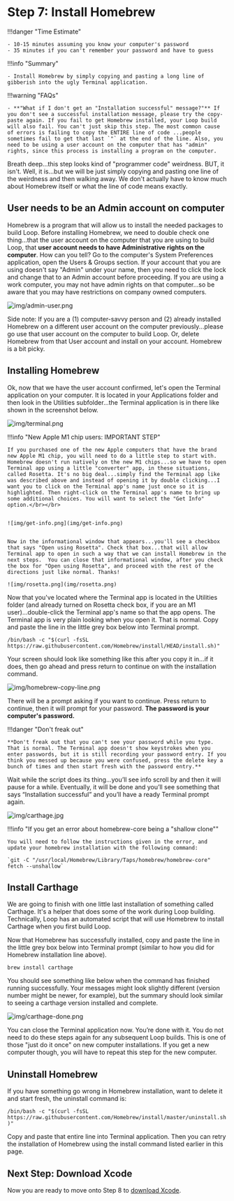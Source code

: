 # Step 7: Install Homebrew

!!!danger "Time Estimate"

    - 10-15 minutes assuming you know your computer's password
    - 35 minutes if you can't remember your password and have to guess

!!!info "Summary"

    - Install Homebrew by simply copying and pasting a long line of gibberish into the ugly Terminal application.

!!!warning "FAQs"

    - **"What if I don't get an "Installation successful" message?"** If you don't see a successful installation message, please try the copy-paste again. If you fail to get Homebrew installed, your Loop build will also fail. You can't just skip this step. The most common cause of errors is failing to copy the ENTIRE line of code ...people sometimes fail to get that last `"` at the end of the line. Also, you need to be using a user account on the computer that has "admin" rights, since this process is installing a program on the computer.

Breath deep...this step looks kind of "programmer code" weirdness. BUT, it isn't. Well, it is...but we will be just simply copying and pasting one line of the weirdness and then walking away. We don't actually have to know much about Homebrew itself or what the line of code means exactly.

## User needs to be an Admin account on computer

Homebrew is a program that will allow us to install the needed packages to build Loop. Before installing Homebrew, we need to double check one thing...that the user account on the computer that you are using to build Loop, that **user account needs to have Administrative rights on the computer**. How can you tell? Go to the computer's System Preferences application, open the Users & Groups section. If your account that you are using doesn't say "Admin" under your name, then you need to click the lock and change that to an Admin account before proceeding. If you are using a work computer, you may not have admin rights on that computer...so be aware that you may have restrictions on company owned computers.

![img/admin-user.png](img/admin-user.png)

Side note: If you are a (1) computer-savvy person and (2) already installed Homebrew on a different user account on the computer previously...please go use that user account on the computer to build Loop. Or, delete Homebrew from that User account and install on your account. Homebrew is a bit picky.

## Installing Homebrew

Ok, now that we have the user account confirmed, let's open the Terminal application on your computer. It is located in your Applications folder and then look in the Utilities subfolder...the Terminal application is in there like shown in the screenshot below.

![img/terminal.png](img/terminal.png)

!!!info "New Apple M1 chip users: IMPORTANT STEP"

    If you purchased one of the new Apple computers that have the brand new Apple M1 chip, you will need to do a little step to start with. Homebrew doesn't run natively on the new M1 chips...so we have to open Terminal app using a little "converter" app, in these situations, called Rosetta. It's no big deal...simply find the Terminal app like was described above and instead of opening it by double clicking...I want you to click on the Terminal app's name just once so it is highlighted. Then right-click on the Terminal app's name to bring up some additional choices. You will want to select the "Get Info" option.</br></br>

    
    ![img/get-info.png](img/get-info.png)
    

    Now in the informational window that appears...you'll see a checkbox that says "Open using Rosetta". Check that box...that will allow Terminal app to open in such a way that we can install Homebrew in the next steps.  You can close that informational window, after you check the box for "Open using Rosetta", and proceed with the rest of the directions just like normal. Thanks!
    
    ![img/rosetta.png](img/rosetta.png)

Now that you've located where the Terminal app is located in the Utilities folder (and already turned on Rosetta check box, if you are an M1 user)...double-click the Terminal app's name so that the app opens. The Terminal app is very plain looking when you open it. That is normal. Copy and paste the line in the little grey box below into Terminal prompt.

 `/bin/bash -c "$(curl -fsSL https://raw.githubusercontent.com/Homebrew/install/HEAD/install.sh)"`

Your screen should look like something like this after you copy it in...if it does, then go ahead and press return to continue on with the installation command.

![img/homebrew-copy-line.png](img/homebrew-copy-line.png)

There will be a prompt asking if you want to continue.  Press return to continue, then it will prompt for your password.  **The password is your computer's password.**

!!!danger "Don't freak out"

    **Don't freak out that you can't see your password while you type. That is normal. The Terminal app doesn't show keystrokes when you enter passwords, but it is still recording your password entry. If you think you messed up because you were confused, press the delete key a bunch of times and then start fresh with the password entry.**  

Wait while the script does its thing...you’ll see info scroll by and then it will pause for a while. Eventually, it will be done and you’ll see something that says “Installation successful” and you’ll have a ready Terminal prompt again.

![img/carthage.jpg](img/carthage.jpg)

!!!info "If you get an error about homebrew-core being a "shallow clone""

    You will need to follow the instructions given in the error, and update your homebrew installation with the following command:

    `git -C "/usr/local/Homebrew/Library/Taps/homebrew/homebrew-core" fetch --unshallow`

## Install Carthage

We are going to finish with one little last installation of something called Carthage. It's a helper that does some of the work during Loop building. Technically, Loop has an automated script that will use Homebrew to install Carthage when you first build Loop.

Now that Homebrew has successfully installed, copy and paste the line in the little grey box below into Terminal prompt (similar to how you did for Homebrew installation line above).

`brew install carthage`

You should see something like below when the command has finished running successfully. Your messages might look slightly different (version number might be newer, for example), but the summary should look similar to seeing a carthage version installed and complete.

![img/carthage-done.png](img/carthage-done.png)

You can close the Terminal application now. You’re done with it. You do not need to do these steps again for any subsequent Loop builds. This is one of those "just do it once" on new computer installations. If you get a new computer though, you will have to repeat this step for the new computer.

## Uninstall Homebrew

If you have something go wrong in Homebrew installation, want to delete it and start fresh, the uninstall command is:

`/bin/bash -c "$(curl -fsSL https://raw.githubusercontent.com/Homebrew/install/master/uninstall.sh)"`

Copy and paste that entire line into Terminal application. Then you can retry the installation of Homebrew using the install command listed earlier in this page.

## Next Step: Download Xcode

Now you are ready to move onto Step 8 to [download Xcode](step8.md).
